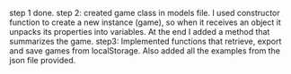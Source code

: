 step 1 done.
step 2: created game class in models file. I used constructor function to create a new instance (game), so when it receives an object it unpacks its properties into variables. At the end I added a method that summarizes the game.
step3: Implemented functions that retrieve, export and save games from localStorage. Also added all the examples from the json file provided.